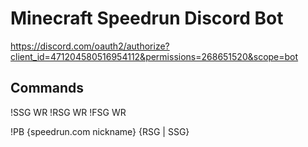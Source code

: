 # Minecraft Speedrun Discord Bot
https://discord.com/oauth2/authorize?client_id=471204580516954112&permissions=268651520&scope=bot

## Commands
!SSG WR
!RSG WR
!FSG WR

!PB {speedrun.com nickname} {RSG | SSG}
